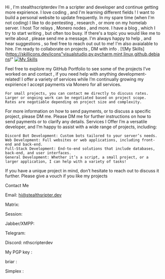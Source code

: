 
Hi , I'm stealthscripterdev
 I’m  a scripter and developer and continue getting more expirience.
 I love coding , and I'm learning different fields ! I want to build a personal website to update frequently.
In my spare time (when I'm not coding) I like to do pentesting , research , or more on my homelab server.
I host Tor relays , Monero nodes , and more.
I have a blog , which I try to start writing , but often too busy. If there's a topic you would like 
me to write about , please send me a message. I'm always happy to help , and hear suggestions , so feel free to reach out out to me!
I'm also avaialable to hire.
I'm ready to collaborate on projects , DM with info .
[![My Skills](https://skillicons.dev/icons"visualstudio,py,pycharm,mint,linux,github,debians!"
[![My Skills](https://skillicons.dev/icons?i=js,html,css,wasm)](https://skillicons.dev)

Feel free to explore my GitHub Portfolio 
to see some of the projects I’ve worked on and contact , if you need help with anything development-related!
  I offer a variety of services while I’m continually growing my expirience
  I accept payments via Monero for all services.

    For small projects, you can contact me directly to discuss rates.
    Larger or ongoing work can be negotiated based on project scope.
    Rates are negotiable depending on project size and complexity.
For more information on how to send payments, or to discuss a specific project, please DM me.
Please DM me for further instructions on how to send payments or to clarify any details.
Services I Offer
I’m a versatile developer, and I’m happy to assist with a wide range of projects, including:

    Discord Bot Development: Custom bots tailored to your server’s needs.
    Web Development: Full websites or web applications, including front-end and back-end.
    Full-Stack Development: End-to-end solutions that include databases, back-end, and user interfaces.
    General Development: Whether it’s a script, a small project, or a larger application, I can help with a variety of tasks!

If you have a unique project in mind, don’t hesitate to reach out to discuss it further.
Please give a vouch if you like my projects


Contact Me

Email: hi@stealthsripter.dev

Matrix:

Session:

Jabber/XMPP: 

Telegram: 

Discord: nthscripterdev 

My PGP key :

briar :

Simplex :




































